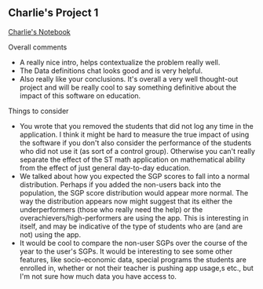 ## Charlie's Project 1
[Charlie's Notebook](http://nbviewer.ipython.org/github/cbini/datascience/blob/master/projects/ST%20Math%20Analysis.ipynb)

Overall comments
* A really nice intro, helps contextualize the problem really well.
* The Data definitions chat looks good and is very helpful.
* Also really like your conclusions. It's overall a very well thought-out project and will be really cool to say something definitive about the impact of this software on education.

Things to consider
* You wrote that you removed the students that did not log any time in the application. I think it might be hard to measure the true impact of using the software if you don't also consider the performance of the students who did not use it (as sort of a control group). Otherwise you can't really separate the effect of the ST math application on mathematical ability from the effect of just general day-to-day education.
* We talked about how you expected the SGP scores to fall into a normal distribution. Perhaps if you added the non-users back into the population, the SGP score distribution would appear more normal. The way the distribution appears now might suggest that its either the underperformers (those who really need the help) or the overachievers/high-performers are using the app. This is interesting in itself, and may be indicative of the type of students who are (and are not) using the app.
* It would be cool to compare the non-user SGPs over the course of the year to the user's SGPs. It would be interesting to see some other features, like socio-economic data, special programs the students are enrolled in, whether or not their teacher is pushing app usage,s etc., but I'm not sure how much data you have access to. 


